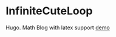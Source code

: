 # InfiniteCuteLoop
Hugo. Math Blog with latex support
[demo](https://cuteloop.github.io/InfiniteCuteLoop/)
